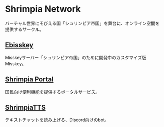 # Shrimpia Network
バーチャル世界にそびえる国「シュリンピア帝国」を舞台に、オンライン空間を提供するサークル。

## [Ebisskey](https://github.com/shrimpia/misskey)
Misskeyサーバー「シュリンピア帝国」のために開発中のカスタマイズ版Misskey。

## [Shrimpia Portal](https://github.com/shrimpia/portal)
国民向け便利機能を提供するポータルサービス。

## [ShrimpiaTTS](https://github.com/shrimpia/tts)
テキストチャットを読み上げる、Discord向けのbot。
